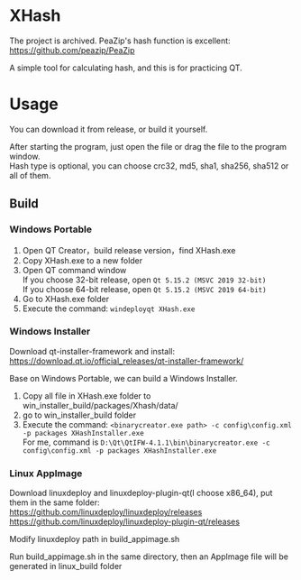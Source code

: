 # XHash

The project is archived. PeaZip's hash function is excellent: https://github.com/peazip/PeaZip

A simple tool for calculating hash, and this is for practicing QT.  


# Usage
You can download it from release, or build it yourself.  

After starting the program, just open the file or drag the file to the program window.  
Hash type is optional, you can choose crc32, md5, sha1, sha256, sha512 or all of them.  


## Build
### Windows Portable
1. Open QT Creator，build release version，find XHash.exe
2. Copy XHash.exe to a new folder
3. Open QT command window  
   If you choose 32-bit release, open `Qt 5.15.2 (MSVC 2019 32-bit)`  
   If you choose 64-bit release, open `Qt 5.15.2 (MSVC 2019 64-bit)`  
4. Go to XHash.exe folder
5. Execute the command: `windeployqt XHash.exe`  

### Windows Installer
Download qt-installer-framework and install:  
https://download.qt.io/official_releases/qt-installer-framework/  

Base on Windows Portable, we can build a Windows Installer.  
1. Copy all file in XHash.exe folder to win_installer_build/packages/Xhash/data/
2. go to win_installer_build folder
3. Execute the command: `<binarycreator.exe path> -c config\config.xml -p packages XHashInstaller.exe`  
   For me, command is `D:\Qt\QtIFW-4.1.1\bin\binarycreator.exe -c config\config.xml -p packages XHashInstaller.exe`

### Linux AppImage
Download linuxdeploy and linuxdeploy-plugin-qt(I choose x86_64), put them in the same folder:  
https://github.com/linuxdeploy/linuxdeploy/releases  
https://github.com/linuxdeploy/linuxdeploy-plugin-qt/releases  

Modify linuxdeploy path in build_appimage.sh  

Run build_appimage.sh in the same directory, then an AppImage file will be generated in linux_build folder  
